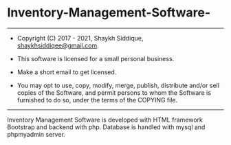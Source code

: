 # Inventory-Management-Software-


***************************************************************************

 * Copyright (C) 2017 - 2021, Shaykh Siddique, <shaykhsiddiqee@gmail.com>.
 
 * This software is licensed for a small personal business.
 
 * Make a short email to get licensed.
 
 * You may opt to use, copy, modify, merge, publish, distribute and/or sell copies of the Software, and permit persons to whom the Software is furnished to do so, under the terms of the COPYING file.


 ***************************************************************************
 
 
 
 Inventory Management Software is developed with HTML framework Bootstrap and backend with php. Database is handled with mysql and phpmyadmin server.
